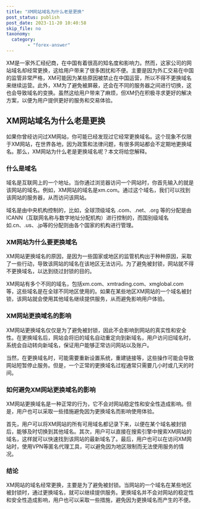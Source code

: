 ```yaml
---
title: "XM网站域名为什么老是更换"
post_status: publish
post_date: 2023-11-20 10:40:58
skip_file: no
taxonomy:
  category:
        - "forex-answer"
---
```


XM是一家外汇经纪商，在中国有着很高的知名度和影响力。然而，这家公司的网站域名却经常更换，这给用户带来了很多困扰和不便。主要是因为外汇交易在中国的监管非常严格，XM可能因为某些原因被禁止在中国运营，所以不得不更换域名来继续运营。此外，XM为了避免被屏蔽，还会在不同的服务器之间进行切换，这也会导致域名的变换。虽然这给用户带来了麻烦，但XM仍在积极寻求更好的解决方案，以便为用户提供更好的服务和交易体验。

## XM网站域名为什么老是更换

如果你曾经访问过XM网站，你可能已经发现过它经常更换域名。这个现象不仅限于XM网站，在世界各地，因为政策和法律问题，有很多网站都会不定期地更换域名。那么，XM网站为什么老是更换域名呢？本文将给您解释。

### 什么是域名

域名是互联网上的一个地址。当你通过浏览器访问一个网站时，你首先输入的就是该网站的域名。例如，XM网站的域名是xm.com。通过这个域名，我们可以找到该网站的服务器，从而访问该网站。

域名是由中央机构控制的，比如，全球顶级域名 .com、.net、.org 等的分配是由ICANN（互联网名称与数字地址分配机构）进行控制的，而国别级域名如.cn、.us、.jp等的分配则由各个国家的机构进行管理。

### XM网站为什么要更换域名

XM网站更换域名的原因，是因为一些国家或地区的监管机构出于种种原因，采取了一些行动，导致该网站的域名在该地区无法访问。为了避免被封锁，网站就不得不更换域名，以达到绕过封锁的目的。

XM网站有多个不同的域名，包括xm.com、xmtrading.com、xmglobal.com等，这些域名是在全球不同地区使用的。如果在某些地区XM网站的一个域名被封锁，该网站就会使用其他域名继续提供服务，从而避免影响用户体验。

### XM网站更换域名的影响

XM网站更换域名仅仅是为了避免被封锁，因此不会影响到网站的真实性和安全性。在更换域名后，网站会将旧的域名自动重定向到新域名，用户访问旧域名时，系统会自动转向新域名，保证用户能够正常访问网站以及账户。

当然，在更换域名时，可能需要重新设置系统，重建链接等，这些操作可能会导致网站短暂停止服务。但是，一个正常的更换域名过程通常只需要几小时或几天的时间。

### 如何避免XM网站更换域名的影响

XM网站更换域名是一种正常的行为，它不会对网站稳定性和安全性造成影响。但是，用户也可以采取一些措施避免因为更换域名而影响使用体验。

首先，用户可以将XM网站的所有可用域名都记录下来，以便在某个域名被封锁后，能够及时切换到其他域名。其次，用户可以直接在搜索引擎中搜索XM网站的域名，这样就可以快速找到该网站的最新域名了。最后，用户也可以在访问XM网站时，使用VPN等匿名代理工具，可以避免因为地区限制而无法使用服务的情况。

### 结论

XM网站的域名经常更换，主要是为了避免被封锁。当网站的一个域名在某些地区被封锁时，通过更换域名，就可以继续提供服务。更换域名并不会对网站的稳定性和安全性造成影响，用户也可以采取一些措施，避免因为更换域名而产生的不便。